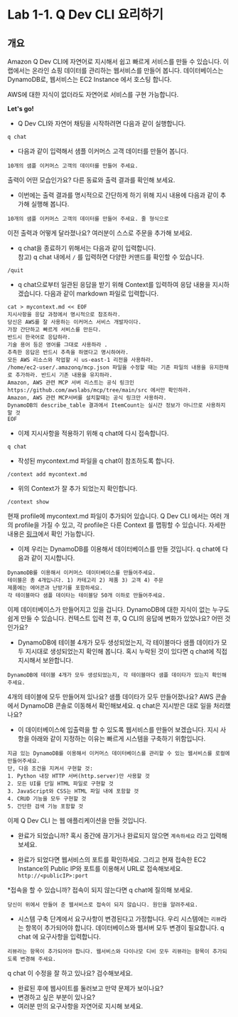 # Lab 1-1. Q Dev CLI 요리하기
## 개요 
Amazon Q Dev CLI에 자연어로 지시해서 쉽고 빠르게 서비스를 만들 수 있습니다.
이 랩에서는 온라인 쇼핑 데이터를 관리하는 웹서비스를 만들어 봅니다. 데이터베이스는 DynamoDB로, 웹서비스는 EC2 Instance 에서 호스팅 합니다.

AWS에 대한 지식이 없더라도 자연어로 서비스를 구현 가능합니다.
 
**Let's go!**

* Q Dev CLI와 자연어 채팅을 시작하려면 다음과 같이 실행합니다. 
```
q chat
```

* 다음과 같이 입력해서 샘플 이커머스 고객 데이터를 만들어 봅니다.
```
10개의 샘플 이커머스 고객의 데이터를 만들어 주세요. 
```
출력이 어떤 모습인가요? 다른 동료와 출력 결과를 확인해 보세요.

* 이번에는 출력 결과를 명시적으로 간단하게 하기 위해 지시 내용에 다음과 같이 추가해 실행해 봅니다.
```
10개의 샘플 이커머스 고객의 데이터를 만들어 주세요. 줄 형식으로
```
이전 출력과 어떻게 달라졌나요? 여러분이 스스로 주문을 추가해 보세요.

* q chat을 종료하기 위해서는 다음과 같이 입력합니다.  
참고) q chat 내에서 `/` 를 입력하면 다양한 커맨드를 확인할 수 있습니다.
```
/quit
```

* q chat으로부터 일관된 응답을 받기 위해 Context를 입력하여 응답 내용을 지시하겠습니다.
다음과 같이 markdown 파일로 입력합니다. 
```
cat > mycontext.md << EOF
지시사항을 응답 과정에서 명시적으로 참조하라.
당신은 AWS를 잘 사용하는 이커머스 서비스 개발자이다.
가장 간단하고 빠르게 서비스를 만든다.
반드시 한국어로 응답하라.
기술 용어 등은 영어를 그대로 사용하라 .
추측한 응답은 반드시 추측을 하였다고 명시하여라.
모든 AWS 리소스와 작업할 시 us-east-1 리전을 사용하라.
/home/ec2-user/.amazonq/mcp.json 파일을 수정할 때는 기존 파일의 내용을 유지한채로 추가하라. 반드시 기존 내용을 유지하라.
Amazon, AWS 관련 MCP 서버 리스트는 공식 링크인 https://github.com/awslabs/mcp/tree/main/src 에서만 확인하라.
Amazon, AWS 관련 MCP서버를 설치할때는 공식 링크만 사용하라.  
DynamoDB의 describe_table 결과에서 ItemCount는 실시간 정보가 아니므로 사용하지 말 것
EOF
```

* 이제 지시사항을 적용하기 위해 q chat에 다시 접속합니다. 
```
q chat
```

* 작성된 mycontext.md 파일을 q chat이 참조하도록 합니다.
```
/context add mycontext.md
```

* 위의 Context가 잘 추가 되었는지 확인합니다.
```
/context show
```
현재 profile에 mycontext.md 파일이 추가되어 있습니다. Q Dev CLI 에서는 여러 개의 profile을 가질 수 있고, 각 profile은 다른 Context 를 맵핑할 수 있습니다. 자세한 내용은 [링크](https://docs.aws.amazon.com/amazonq/latest/qdeveloper-ug/command-line-context-profiles.html)에서 확인 가능합니다.

* 이제 우리는 DynamoDB를 이용해서 데이터베이스를 만들 것입니다. q chat에 다음과 같이 지시합니다.
```
DynamoDB를 이용해서 이커머스 데이터베이스를 만들어주세요. 
테이블은 총 4개입니다. 1) 카테고리 2) 제품 3) 고객 4) 주문
제품에는 에어콘과 난방기를 포함하세요.
각 테이블마다 샘플 데이타는 테이블당 50개 이하로 만들어주세요.
```
이제 데이터베이스가 만들어지고 있을 겁니다. DynamoDB에 대한 지식이 없는 누구도 쉽게 만들 수 있습니다.
컨텍스트 입력 전 후, Q CLI의 응답에 변화가 있었나요? 어떤 것인가요?

* DynamoDB에 테이블 4개가 모두 생성되었는지, 각 테이블마다 샘플 데이타가 모두 지시대로 생성되었는지 확인해 봅니다. 혹시 누락된 것이 있다면 q chat에 직접 지시해서 보완합니다.
```
DynamoDB에 테이블 4개가 모두 생성되었는지, 각 테이블마다 샘플 데이타가 있는지 확인해주세요. 
```
4개의 테이블에 모두 만들어져 있나요? 
샘플 데이타가 모두 만들어졌나요?
AWS 콘솔에서 DynamoDB 콘솔로 이동해서 확인해보세요. q chat은 지시받은 대로 일을 처리했나요?

* 이 데이터베이스에 입출력을 할 수 있도록 웹서비스를 만들어 보겠습니다. 지시 사항을 아래와 같이 지정하는 이유는 빠르게 시스템을 구축하기 위함입니다. 
```
지금 있는 DynamoDB를 이용해서 이커머스 데이터베이스를 관리할 수 있는 웹서비스를 로컬에 만들어주세요.
단, 다음 조건을 지켜서 구현할 것:
1. Python 내장 HTTP 서버(http.server)만 사용할 것
2. 모든 UI를 단일 HTML 파일로 구현할 것
3. JavaScript와 CSS는 HTML 파일 내에 포함할 것
4. CRUD 기능을 모두 구현할 것
5. 간단한 검색 기능 포함할 것
```
이제 Q Dev CLI 는 웹 애플리케이션을 만들 것입니다.

* 완료가 되었습니까? 혹시 중간에 끊기거나 완료되지 않으면 `계속하세요` 라고 입력해 보세요.

* 완료가 되었다면 웹서비스의 포트를 확인하세요. 그리고 현재 접속한 EC2 Instance의 Public IP와 포트를 이용해서 URL로 접속해보세요. `http://<publicIP>:port`

*접속을 할 수 있습니까? 접속이 되지 않는다면 q chat에 질의해 보세요.
```
당신이 위에서 만들어 준 웹서비스로 접속이 되지 않습니다. 원인을 알려주세요. 
```

* 시스템 구축 단계에서 요구사항이 변경된다고 가정합니다. 우리 시스템에는 `리뷰`라는 항목이 추가되어야 합니다. 데이터베이스와 웹서버 모두 변경이 필요합니다. q chat 에 요구사항을 입력합니다.
```
리뷰라는 항목이 추가되어야 합니다. 웹서비스와 다이나모 디비 모두 리뷰라는 항목이 추가되도록 변경해 주세요.
```
q chat 이 수정을 잘 하고 있나요? 검수해보세요. 

* 완료된 후에 웹사이트를 둘러보고 만약 문제가 보이나요? 
* 변경하고 싶은 부분이 있나요? 
* 여러분 만의 요구사항을 자연어로 지시해 보세요.
